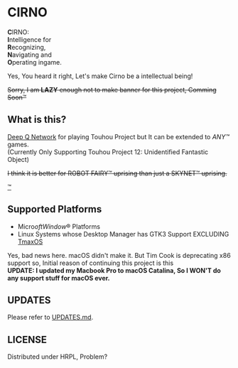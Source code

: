 # CIRNO

**C**IRNO:  
**I**ntelligence for  
**R**ecognizing,  
**N**avigating and  
**O**perating ingame.

Yes, You heard it right, Let's make Cirno be a intellectual being!

~~Sorry, I am **LAZY** enough not to make banner for this project, Comming Soon™~~

## What is this?

[Deep Q Network](https://arxiv.org/abs/1312.5602) for playing Touhou Project but It can be extended to _ANY™_ games.  
(Currently Only Supporting Touhou Project 12: Unidentified Fantastic Object)

~~I think it is better for ROBOT FAIRY™ uprising than just a SKYNET™ uprising.~~

[™](http://law.go.kr/lsInfoP.do?lsiSeq=203191&efYd=20181018#0000)

## Supported Platforms

- Micro$oft Window$® Platforms
- Linux Systems whose Desktop Manager has GTK3 Support EXCLUDING [TmaxOS](https://tmaxos.com)

Yes, bad news here. macOS didn't make it. But Tim Cook is deprecating x86 support so, Initial reason of continuing this project is this  
**UPDATE: I updated my Macbook Pro to macOS Catalina, So I WON'T do any support stuff for macOS ever.**

## UPDATES

Please refer to [UPDATES.md](UPDATES.md).

## LICENSE

Distributed under HRPL, Problem?
